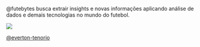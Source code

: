@futebytes busca extrair insights e novas informações aplicando análise de dados e demais tecnologias no mundo do futebol.

<a href="https://sofutebol.live"><img src="https://lh3.googleusercontent.com/drive-viewer/AKGpihb0gXvoElq504NuiRadRBr5mA86KcCzqNKRa8wad7B1DSaqXUFydMxmPvWyJiljFcgrUyb5bzrpyEhI98eeEOfXzzJQOWMOyw=w1853-h904" /></a>

<a href="https://github.com/everton-tenorio">@everton-tenorio</a>
